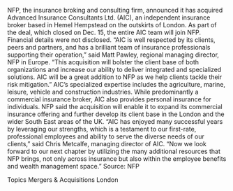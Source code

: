 NFP, the insurance broking and consulting firm, announced it has acquired Advanced Insurance Consultants Ltd. (AIC), an independent insurance broker based in Hemel Hempstead on the outskirts of London.
As part of the deal, which closed on Dec. 15, the entire AIC team will join NFP. Financial details were not disclosed.
“AIC is well respected by its clients, peers and partners, and has a brilliant team of insurance professionals supporting their operation,” said Matt Pawley, regional managing director, NFP in Europe. “This acquisition will bolster the client base of both organizations and increase our ability to deliver integrated and specialized solutions. AIC will be a great addition to NFP as we help clients tackle their risk mitigation.”
AIC’s specialized expertise includes the agriculture, marine, leisure, vehicle and construction industries. While predominantly a commercial insurance broker, AIC also provides personal insurance for individuals.
NFP said the acquisition will enable it to expand its commercial insurance offering and further develop its client base in the London and the wider South East areas of the UK.
“AIC has enjoyed many successful years by leveraging our strengths, which is a testament to our first-rate, professional employees and ability to serve the diverse needs of our clients,” said Chris Metcalfe, managing director of AIC. “Now we look forward to our next chapter by utilizing the many additional resources that NFP brings, not only across insurance but also within the employee benefits and wealth management space.”
Source: NFP

Topics
Mergers & Acquisitions
London
